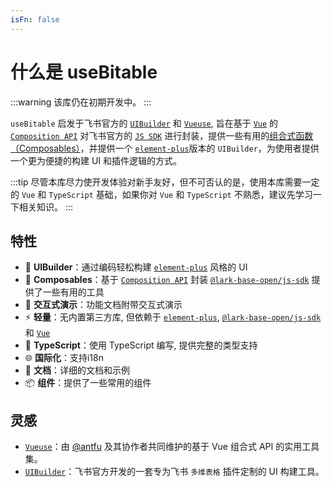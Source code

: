 ```yaml
---
isFn: false
---
```


# 什么是 useBitable

:::warning
该库仍在初期开发中。
:::

`useBitable` 启发于飞书官方的 [`UIBuilder`](https://bytedance.feishu.cn/docx/Dt2hdGiHtoP7jrx23N7cPqGBnWg) 和 [`Vueuse`](https://vueuse.org/), 旨在基于 [`Vue`](https://cn.vuejs.org/) 的 [`Composition API`](https://cn.vuejs.org/guide/introduction.html#composition-api) 对飞书官方的 [`JS SDK`](https://lark-base-team.github.io/js-sdk-docs/zh/) 进行封装，提供一些有用的[组合式函数（Composables）](https://cn.vuejs.org/guide/reusability/composables.html)，并提供一个 [`element-plus`](https://element-plus.org/zh-CN/)版本的 `UIBuilder`，为使用者提供一个更为便捷的构建 UI 和插件逻辑的方式。

:::tip
尽管本库尽力使开发体验对新手友好，但不可否认的是，使用本库需要一定的 `Vue` 和 `TypeScript` 基础，如果你对 `Vue` 和 `TypeScript` 不熟悉，建议先学习一下相关知识。
:::

## 特性

- 🚀 **UIBuilder**：通过编码轻松构建 [`element-plus`](https://element-plus.org/zh-CN/) 风格的 UI
- 🔧 **Composables**：基于 [`Composition API`](https://cn.vuejs.org/guide/introduction.html#composition-api) 封装 [`@lark-base-open/js-sdk`](https://lark-base-team.github.io/js-sdk-docs/zh/) 提供了一些有用的工具
- 🔆 **交互式演示**：功能文档附带交互式演示
- ⚡ **轻量**：无内置第三方库, 但依赖于 [`element-plus`](https://element-plus.org/zh-CN/), [`@lark-base-open/js-sdk`](https://lark-base-team.github.io/js-sdk-docs/zh/) 和 [`Vue`](https://cn.vuejs.org/)
- 🦾 **TypeScript**：使用 TypeScript 编写, 提供完整的类型支持
- 🌐 **国际化**：支持i18n
- 📖 **文档**：详细的文档和示例
- 📦 **组件**：提供了一些常用的组件

## 灵感

- [`Vueuse`](https://vueuse.org/)：由 [@antfu](https://github.com/antfu) 及其协作者共同维护的基于 Vue 组合式 API 的实用工具集。
- [`UIBuilder`](https://bytedance.feishu.cn/docx/Dt2hdGiHtoP7jrx23N7cPqGBnWg)：飞书官方开发的一套专为飞书 `多维表格` 插件定制的 UI 构建工具。
